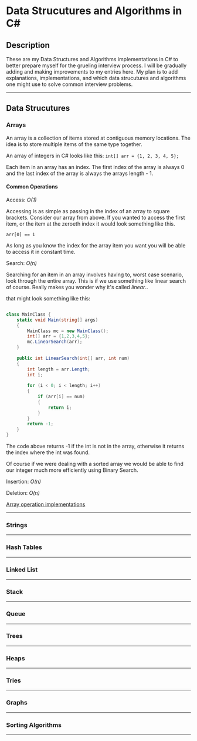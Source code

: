 # Data Strucutures and Algorithms in C#

## Description

These are my Data Structures and Algorithms implementations in C# to better prepare myself for the grueling interview process. I will be gradually adding and making improvements to my entries here. My plan is to add explanations, implementations, and which data strucutures and algorithms one might use to solve common interview problems.

***

## Data Strucutures

### Arrays

An array is a collection of items stored at contiguous memory locations. The idea is to store multiple items of the same type together.

An array of integers in C# looks like this:
` int[] arr = {1, 2, 3, 4, 5}; `

Each item in an array has an index. The first index of the array is always 0 and the last index of the array is always the arrays length - 1.


#### Common Operations

Access: *O(1)*

Accessing is as simple as passing in the index of an array to square brackets. 
Consider our array from above. If you wanted to access the first item, or
the item at the zeroeth index it would look something like this.

` arr[0] == 1 `

As long as you know the index for the array item you want 
you will be able to access it in constant time.

Search: *O(n)*

Searching for an item in an array involves having to, worst case scenario, look through the entire array. This is if we use something like linear search of course. Really makes you wonder why it's called *linear*..

that might look something like this:

```csharp

class MainClass {
	static void Main(string[] args)
	{
		MainClass mc = new MainClass();
		int[] arr = {1,2,3,4,5};
		mc.LinearSearch(arr);
	}
	
	public int LinearSearch(int[] arr, int num)
	{
		int length = arr.Length;
		int i;
		
		for (i < 0; i < length; i++)
		{
			if (arr[i] == num)
			{
				return i;
			}
		}
		return -1;
	}
}


```

The code above returns -1 if the int is not in the array, otherwise it returns the index where the int was found.

Of course if we were dealing with a sorted array we would be able to find our integer much more efficiently using Binary Search.

Insertion: *O(n)*

Deletion: *O(n)*

[Array operation implementations]("./home/odhp/Development/dotnet/DSA/Problems/arrays/ArrayOperations.cs")


***

### Strings

***

### Hash Tables

***

### Linked List

***

### Stack

***

### Queue

***

### Trees

***

### Heaps

***

### Tries

***

### Graphs

***

### Sorting Algorithms


***